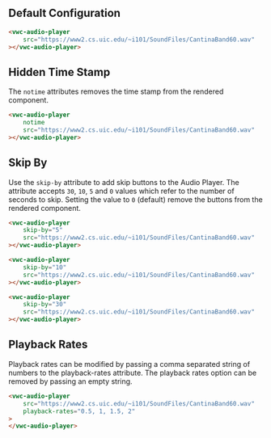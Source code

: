 ## Default Configuration

```html preview
<vwc-audio-player
	src="https://www2.cs.uic.edu/~i101/SoundFiles/CantinaBand60.wav"
></vwc-audio-player>
```

## Hidden Time Stamp

The `notime` attributes removes the time stamp from the rendered component.

```html preview
<vwc-audio-player
	notime
	src="https://www2.cs.uic.edu/~i101/SoundFiles/CantinaBand60.wav"
></vwc-audio-player>
```

## Skip By

Use the `skip-by` attribute to add skip buttons to the Audio Player. The attribute accepts `30`, `10`, `5` and `0` values which refer to the number of seconds to skip. Setting the value to `0` (default) remove the buttons from the rendered component.

```html preview
<vwc-audio-player
	skip-by="5"
	src="https://www2.cs.uic.edu/~i101/SoundFiles/CantinaBand60.wav"
></vwc-audio-player>

<vwc-audio-player
	skip-by="10"
	src="https://www2.cs.uic.edu/~i101/SoundFiles/CantinaBand60.wav"
></vwc-audio-player>

<vwc-audio-player
	skip-by="30"
	src="https://www2.cs.uic.edu/~i101/SoundFiles/CantinaBand60.wav"
></vwc-audio-player>
```

## Playback Rates

Playback rates can be modified by passing a comma separated string of numbers to the playback-rates attribute. The playback rates option can be removed by passing an empty string.


```html preview 270px
<vwc-audio-player
	src="https://www2.cs.uic.edu/~i101/SoundFiles/CantinaBand60.wav"
	playback-rates="0.5, 1, 1.5, 2"
>
</vwc-audio-player>
```
